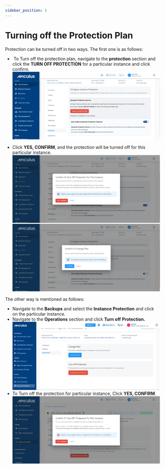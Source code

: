 ```yaml
---
sidebar_position: 5
---
```

# Turning off the Protection Plan

Protection can be turned off in two ways. The first one is as follows:

-  To Turn off the protection plan, navigate to the **protection** section and click the **TURN OFF PROTECTION** for a particular instance and click confirm.
	![Turning off the Protection Plan](img/TurningofftheProtectionPlan1.png)

- Click **YES, CONFIRM**, and the protection will be turned off for this particular instance.
	![Turning off the Protection Plan](img/TurningofftheProtectionPlan2.png)
	![Turning off the Protection Plan](img/TurningofftheProtectionPlan3.png)

The other way is mentioned as follows:

- Navigate to the **Backups** and select the **Instance Protection** and click on the particular instance.
- Navigate to the **Operations** section and click **Turn off** **Protection.**
	![Turning off the Protection Plan](img/TurningofftheProtectionPlan4.png)
- To Turn off the protection for particular instance, Click **YES, CONFIRM**.
	![Turning off the Protection Plan](img/TurningofftheProtectionPlan5.png)




